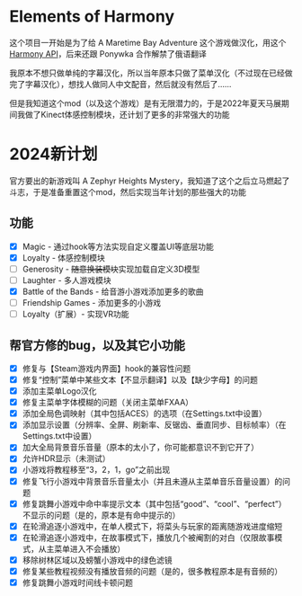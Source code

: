 # Elements of Harmony
这个项目一开始是为了给 A Maretime Bay Adventure 这个游戏做汉化，用这个[Harmony API](https://github.com/pardeike/Harmony)，后来还跟 Ponywka 合作解禁了俄语翻译

我原本不想只做单纯的字幕汉化，所以当年原本只做了菜单汉化（不过现在已经做完了字幕汉化），想找人做同人中文配音，然后就没有然后了……

但是我知道这个mod（以及这个游戏）是有无限潜力的，于是2022年夏天马展期间我做了Kinect体感控制模块，还计划了更多的非常强大的功能

# 2024新计划

官方要出的新游戏叫 A Zephyr Heights Mystery，我知道了这个之后立马燃起了斗志，于是准备重置这个mod，然后实现当年计划的那些强大的功能

## 功能

- [x] Magic - 通过hook等方法实现自定义覆盖UI等底层功能
- [x] Loyalty - 体感控制模块
- [ ] Generosity - ~~随意换装模块~~实现加载自定义3D模型
- [ ] Laughter - 多人游戏模块
- [x] Battle of the Bands - 给音游小游戏添加更多的歌曲
- [ ] Friendship Games - 添加更多的小游戏
- [ ] Loyalty（扩展）- 实现VR功能

## 帮官方修的bug，以及其它小功能

- [x] 修复与【Steam游戏内界面】hook的兼容性问题
- [x] 修复“控制”菜单中某些文本【不显示翻译】以及【缺少字母】的问题
- [x] 添加主菜单Logo汉化
- [x] 修复主菜单字体模糊的问题（关闭主菜单FXAA）
- [x] 添加全局色调映射（其中包括ACES）的选项（在Settings.txt中设置）
- [x] 添加显示设置（分辨率、全屏、刷新率、反锯齿、垂直同步、目标帧率）（在Settings.txt中设置）
- [x] 加大全局背景音乐音量（原本的太小了，你可能都意识不到它开了）
- [x] 允许HDR显示（未测试）
- [x] 小游戏将教程移至“3，2，1，go”之前出现
- [x] 修复飞行小游戏中背景音乐音量太小（并且未遵从主菜单音乐音量设置）的问题
- [x] 修复跳舞小游戏中命中率提示文本（其中包括“good”、“cool”、“perfect”）不显示的问题（是的，原本是有命中提示的）
- [x] 在轮滑追逐小游戏中，在单人模式下，将菜头与玩家的距离随游戏进度缩短
- [x] 在轮滑追逐小游戏中，在故事模式下，播放几个被阉割的对白（仅限故事模式，从主菜单进入不会播放）
- [x] 移除树林区域以及螃蟹小游戏中的绿色滤镜
- [x] 修复某些教程视频没有播放音频的问题（是的，很多教程原本是有音频的）
- [x] 修复跳舞小游戏时间线卡顿问题
